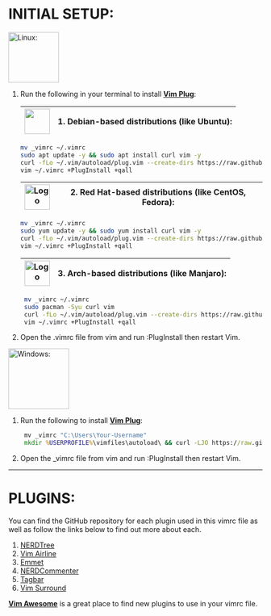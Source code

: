 # INITIAL SETUP:
<img src="https://i.extremetech.com/imagery/content-types/00ZTdioKuRFKHIEMNw8NtDb/hero-image.jpg"
height="100" alt="Linux:  ">

1. Run the following in your terminal to install [**Vim Plug**](https://github.com/junegunn/vim-plug):

    | <img src="https://www.debian.org/logos/openlogo-100.jpg" width="50" > | **1. Debian-based distributions (like Ubuntu):** |
    | ----- | ------------------------------------------------ |
      ```bash
    mv _vimrc ~/.vimrc
    sudo apt update -y && sudo apt install curl vim -y
    curl -fLo ~/.vim/autoload/plug.vim --create-dirs https://raw.githubusercontent.com/junegunn/vim-plug/master/plug.vim
    vim ~/.vimrc +PlugInstall +qall
   ```
    | <img src="https://th.bing.com/th/id/OIP.yh48v_vbOPrS-TK5uDgnqAHaHa?w=147&h=180&c=7&r=0&o=5&pid=1.7" width="50" alt="Logo"> | **2. Red Hat-based distributions (like CentOS, Fedora):** |
    | ----- | --------------------------------------------------------- |
      ```bash
    mv _vimrc ~/.vimrc
    sudo yum update -y && sudo yum install curl vim -y
    curl -fLo ~/.vim/autoload/plug.vim --create-dirs https://raw.githubusercontent.com/junegunn/vim-plug/master/plug.vim
    vim ~/.vimrc +PlugInstall +qall
   ```
    | <img src="https://th.bing.com/th/id/OIP.NVSHDT8c6NPhGojHQ4TkpgAAAA?rs=1&pid=ImgDetMain" width="50" alt="Logo"> | **3. Arch-based distributions (like Manjaro):** |
    | ----- | ----------------------------------------------- |      
   ```bash
    mv _vimrc ~/.vimrc
    sudo pacman -Syu curl vim
    curl -fLo ~/.vim/autoload/plug.vim --create-dirs https://raw.githubusercontent.com/junegunn/vim-plug/master/plug.vim
    vim ~/.vimrc +PlugInstall +qall
   ```
3. Open the .vimrc file from vim and run :PlugInstall then restart Vim.
   
<img src="https://www.roulette.ag/wp-content/uploads/2015/01/windows.jpg"
    height="120" alt="Windows:  ">

1. Run the following to install [**Vim Plug**](https://github.com/junegunn/vim-plug):  
   ```cmd
    mv _vimrc "C:\Users\Your-Username"
    mkdir %USERPROFILE%\vimfiles\autoload\ && curl -LJO https://raw.githubusercontent.com/junegunn/vim-plug/master/plug.vim && move plug.vim %USERPROFILE%\vimfiles\autoload\
   ```  
2. Open the _vimrc file from vim and run :PlugInstall then restart Vim.  

---
  
# PLUGINS:  
You can find the GitHub repository for each plugin used in this vimrc file as well as follow the links below to find out more about each.  
1. [NERDTree](https://github.com/preservim/nerdtree)  
2. [Vim Airline](https://github.com/vim-airline/vim-airline)  
3. [Emmet](https://github.com/mattn/emmet-vim)  
4. [NERDCommenter](https://github.com/preservim/nerdcommenter)  
5. [Tagbar](https://github.com/preservim/tagbar)  
6. [Vim Surround](https://github.com/tpope/vim-surround)
  
[**Vim Awesome**](https://vimawesome.com/) is a great place to find new plugins to use in your vimrc file.  
